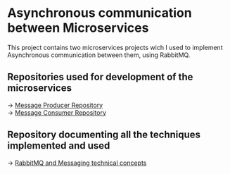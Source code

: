 # Asynchronous communication between Microservices
This project contains two microservices projects wich I used to implement Asynchronous communication between them, using RabbitMQ.

## Repositories used for development of the microservices
-> <a href="https://github.com/pedroluiznogueira/microservices-messaging-producer">Message Producer Repository</a> <br>
-> <a href="https://github.com/pedroluiznogueira/microservices-messaging-consumer">Message Consumer Repository</a>

## Repository documenting all the techniques implemented and used
-> <a href="https://github.com/pedroluiznogueira/microservices-messaging-consumer">RabbitMQ and Messaging technical concepts</a>
